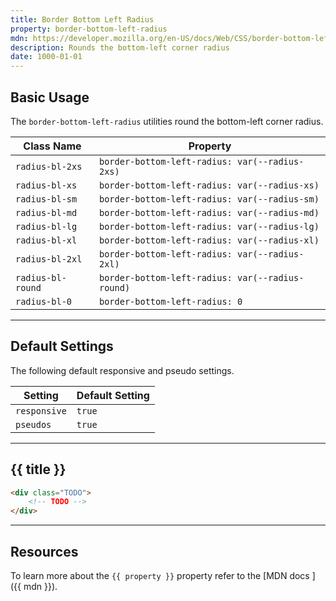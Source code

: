 ```yaml
---
title: Border Bottom Left Radius
property: border-bottom-left-radius
mdn: https://developer.mozilla.org/en-US/docs/Web/CSS/border-bottom-left-radius
description: Rounds the bottom-left corner radius
date: 1000-01-01
---
```


## Basic Usage

The `border-bottom-left-radius` utilities round the bottom-left corner radius.

| Class Name        | Property                                         |
| ----------------- | ------------------------------------------------ |
| `radius-bl-2xs`   | `border-bottom-left-radius: var(--radius-2xs)`   |
| `radius-bl-xs`    | `border-bottom-left-radius: var(--radius-xs)`    |
| `radius-bl-sm`    | `border-bottom-left-radius: var(--radius-sm)`    |
| `radius-bl-md`    | `border-bottom-left-radius: var(--radius-md)`    |
| `radius-bl-lg`    | `border-bottom-left-radius: var(--radius-lg)`    |
| `radius-bl-xl`    | `border-bottom-left-radius: var(--radius-xl)`    |
| `radius-bl-2xl`   | `border-bottom-left-radius: var(--radius-2xl)`   |
| `radius-bl-round` | `border-bottom-left-radius: var(--radius-round)` |
| `radius-bl-0`     | `border-bottom-left-radius: 0`                   |

---

## Default Settings

The following default responsive and pseudo settings.

| Setting      | Default Setting |
| ------------ | --------------- |
| `responsive` | `true`          |
| `pseudos`    | `true`          |

---

## {{ title }}

<div class="bg-silver-200 p-20 h-256 radius-md flex flex-wrap align-content-center">
  <!-- ... -->
</div>

```html
<div class="TODO">
	<!-- TODO -->
</div>
```

---

## Resources

To learn more about the `{{ property }}` property refer to the [MDN docs <i class="far fa-external-link ml-6"></i>]({{ mdn }}).
